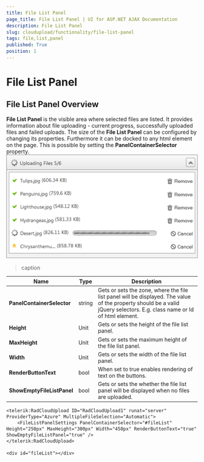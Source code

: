 ```yaml
---
title: File List Panel
page_title: File List Panel | UI for ASP.NET AJAX Documentation
description: File List Panel
slug: cloudupload/functionality/file-list-panel
tags: file,list,panel
published: True
position: 1
---
```


# File List Panel



## File List Panel Overview

**File List Panel** is the visible area where selected files are listed. It provides information about file uploading - current progress, successfully uploaded files and failed uploads. The size of the **File List Panel** can be configured by changing its properties. Furthermore it can be docked to any html element on the page. This is possible by setting the **PanelContainerSelector** property.![cloudupload-panel-section](images/cloudupload-panel-section.png)


>caption  

| Name | Type | Description |
| ------ | ------ | ------ |
| **PanelContainerSelector** |string|Gets or sets the zone, where the file list panel will be displayed. The value of the property should be a valid jQuery selectors. E.g. class name or Id of html element.|
| **Height** |Unit|Gets or sets the height of the file list panel.|
| **MaxHeight** |Unit|Gets or sets the maximum height of the file list panel.|
| **Width** |Unit|Gets or sets the width of the file list panel.|
| **RenderButtonText** |bool|When set to true enables rendering of text on the buttons.|
| **ShowEmptyFileListPanel** |bool|Gets or sets the whether the file list panel will be displayed when no files are uploaded.|

````ASPNET
<telerik:RadCloudUpload ID="RadCloudUpload1" runat="server" ProviderType="Azure" MultipleFileSelection="Automatic">
	<FileListPanelSettings PanelContainerSelector="#fileList" Height="250px" MaxHeight="300px" Width="450px" RenderButtonText="true" ShowEmptyFileListPanel="true" />
</telerik:RadCloudUpload>

<div id="fileList"></div>
````



